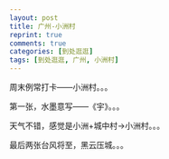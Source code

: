 ```yaml
---
layout: post
title: 广州-小洲村
reprint: true
comments: true
categories: [到处逛逛]
tags: [到处逛逛, 广州, 小洲村]
---
```


周末例常打卡——小洲村。。。

第一张，水墨意写——《宇》。。。

天气不错，感觉是小洲+城中村->小洲村。。。

最后两张台风将至，黑云压城。。。


<script>
    photos=[
        ["http://of74i8aex.bkt.clouddn.com/images/20170826/DSC06702.jpg", "", "75%"],
        ["http://of74i8aex.bkt.clouddn.com/images/20170826/DSC06703.jpg", "", "75%"],
        ["http://of74i8aex.bkt.clouddn.com/images/20170826/DSC06704.jpg", "", "75%"],
        ["http://of74i8aex.bkt.clouddn.com/images/20170826/DSC06705.jpg", "", "75%"],
        ["http://of74i8aex.bkt.clouddn.com/images/20170826/DSC06706.jpg", "", "75%"],
        ["http://of74i8aex.bkt.clouddn.com/images/20170826/DSC06708.jpg", "", "75%"],
        ["http://of74i8aex.bkt.clouddn.com/images/20170826/DSC06710.jpg", "", "75%"],
        ["http://of74i8aex.bkt.clouddn.com/images/20170826/DSC06711.jpg", "", "75%"],
        ["http://of74i8aex.bkt.clouddn.com/images/20170826/DSC06712.jpg", "", "75%"],
        ["http://of74i8aex.bkt.clouddn.com/images/20170826/DSC06713.jpg", "", "75%"],
        ["http://of74i8aex.bkt.clouddn.com/images/20170826/DSC06714.jpg", "", "75%"],
        ["http://of74i8aex.bkt.clouddn.com/images/20170826/DSC06716.jpg", "", "75%"],
        ["http://of74i8aex.bkt.clouddn.com/images/20170826/DSC06717.jpg", "", "75%"],
        ["http://of74i8aex.bkt.clouddn.com/images/20170826/DSC06718.jpg", "", "75%"],
        ["http://of74i8aex.bkt.clouddn.com/images/20170826/DSC06719.jpg", "", "75%"],
        ["http://of74i8aex.bkt.clouddn.com/images/20170826/DSC06720.jpg", "", "75%"],
        ["http://of74i8aex.bkt.clouddn.com/images/20170826/DSC06722.jpg", "", "75%"],
        ["http://of74i8aex.bkt.clouddn.com/images/20170826/DSC06723.jpg", "", "75%"],
        ["http://of74i8aex.bkt.clouddn.com/images/20170826/DSC06724.jpg", "", "75%"],
        ["http://of74i8aex.bkt.clouddn.com/images/20170826/DSC06726.jpg", "", "75%"],
        ["http://of74i8aex.bkt.clouddn.com/images/20170826/DSC06727.jpg", "", "75%"],
        ["http://of74i8aex.bkt.clouddn.com/images/20170826/DSC06729.jpg", "", "75%"],
        ["http://of74i8aex.bkt.clouddn.com/images/20170826/DSC06730.jpg", "", "75%"],
        ["http://of74i8aex.bkt.clouddn.com/images/20170826/DSC06732.jpg", "", "75%"],
        ["http://of74i8aex.bkt.clouddn.com/images/20170826/DSC06735.jpg", "", "75%"],
        ["http://of74i8aex.bkt.clouddn.com/images/20170826/DSC06737.jpg", "", "75%"],
        ["http://of74i8aex.bkt.clouddn.com/images/20170826/DSC06739.jpg", "", "75%"],
        ["http://of74i8aex.bkt.clouddn.com/images/20170826/DSC06740.jpg", "", "75%"],
        ["http://of74i8aex.bkt.clouddn.com/images/20170826/DSC06741.jpg", "", "75%"],
        ["http://of74i8aex.bkt.clouddn.com/images/20170826/DSC06742.jpg", "", "75%"],
        ["http://of74i8aex.bkt.clouddn.com/images/20170826/DSC06743.jpg", "", "75%"],
        ["http://of74i8aex.bkt.clouddn.com/images/20170826/DSC06745.jpg", "", "75%"],
        ["http://of74i8aex.bkt.clouddn.com/images/20170826/DSC06746.jpg", "", "75%"],
        ["http://of74i8aex.bkt.clouddn.com/images/20170826/DSC06751.jpg", "", "75%"],
        ["http://of74i8aex.bkt.clouddn.com/images/20170826/DSC06754.jpg", "", "75%"],
        ["http://of74i8aex.bkt.clouddn.com/images/20170826/DSC06755.jpg", "", "75%"],
        ["http://of74i8aex.bkt.clouddn.com/images/20170826/DSC06757.jpg", "", "75%"],
        ["http://of74i8aex.bkt.clouddn.com/images/20170826/DSC06761.jpg", "", "75%"],
        ["http://of74i8aex.bkt.clouddn.com/images/20170826/DSC06762.jpg", "", "75%"],
        ["http://of74i8aex.bkt.clouddn.com/images/20170826/DSC06763.jpg", "", "75%"],
        ["http://of74i8aex.bkt.clouddn.com/images/20170826/DSC06766.jpg", "", "75%"],
        ["http://of74i8aex.bkt.clouddn.com/images/20170826/DSC06767.jpg", "", "75%"],
        ["http://of74i8aex.bkt.clouddn.com/images/20170826/DSC06768.jpg", "", "75%"],
        ["http://of74i8aex.bkt.clouddn.com/images/20170826/DSC06769.jpg", "", "75%"],
        ["http://of74i8aex.bkt.clouddn.com/images/20170826/DSC06770.jpg", "", "75%"],
        ["http://of74i8aex.bkt.clouddn.com/images/20170826/DSC06773.jpg", "", "75%"],
        ["http://of74i8aex.bkt.clouddn.com/images/20170826/DSC06775.jpg", "", "75%"],
        ["http://of74i8aex.bkt.clouddn.com/images/20170826/DSC06777.jpg", "", "75%"],
        ["http://of74i8aex.bkt.clouddn.com/images/20170826/DSC06781.jpg", "", "75%"],
        ["http://of74i8aex.bkt.clouddn.com/images/20170826/DSC06783.jpg", "", "75%"],
        ["http://of74i8aex.bkt.clouddn.com/images/20170826/DSC06785.jpg", "", "75%"],
        ["http://of74i8aex.bkt.clouddn.com/images/20170826/DSC06789.jpg", "", "75%"]
    ];
    for (var i=0; i<photos.length; i++)
    {
        document.write("<figure><a href=\"" + photos[i][0] + "\" target=\"_blank\">")
        document.write("<img src=\"" + photos[i][0] + "\" alt=\"" + photos[i][1] + "\" width=\"" + photos[i][2] + "\">")
        document.write("</a></figure>")

        if (photos[i].length > 3)
            document.write(photos[i][3] + "<br><br>")
        else if (photos[i][1].length > 0)
            document.write(photos[i][1] + "<br><br>")
        else
            document.write("<br>")
    }
</script>
